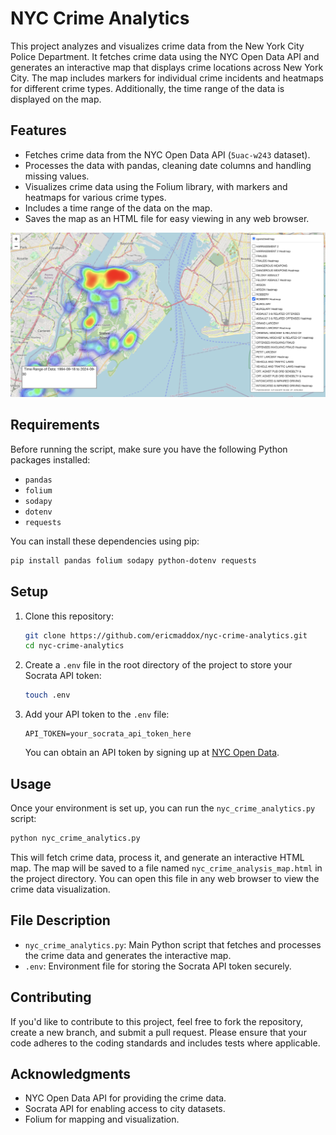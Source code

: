 # NYC Crime Analytics

This project analyzes and visualizes crime data from the New York City Police Department. It fetches crime data using the NYC Open Data API and generates an interactive map that displays crime locations across New York City. The map includes markers for individual crime incidents and heatmaps for different crime types. Additionally, the time range of the data is displayed on the map.

## Features
- Fetches crime data from the NYC Open Data API (`5uac-w243` dataset).
- Processes the data with pandas, cleaning date columns and handling missing values.
- Visualizes crime data using the Folium library, with markers and heatmaps for various crime types.
- Includes a time range of the data on the map.
- Saves the map as an HTML file for easy viewing in any web browser.

![Heatmap Demo](https://github.com/ericmaddox/nyc-crime-analytics/blob/main/media/Heatmap_demo.jpg)

## Requirements
Before running the script, make sure you have the following Python packages installed:

- `pandas`
- `folium`
- `sodapy`
- `dotenv`
- `requests`

You can install these dependencies using pip:

```bash
pip install pandas folium sodapy python-dotenv requests
```

## Setup

1. Clone this repository:

   ```bash
   git clone https://github.com/ericmaddox/nyc-crime-analytics.git
   cd nyc-crime-analytics
   ```

2. Create a `.env` file in the root directory of the project to store your Socrata API token:

   ```bash
   touch .env
   ```

3. Add your API token to the `.env` file:

   ```
   API_TOKEN=your_socrata_api_token_here
   ```

   You can obtain an API token by signing up at [NYC Open Data](https://opendata.cityofnewyork.us/).

## Usage

Once your environment is set up, you can run the `nyc_crime_analytics.py` script:

```bash
python nyc_crime_analytics.py
```

This will fetch crime data, process it, and generate an interactive HTML map. The map will be saved to a file named `nyc_crime_analysis_map.html` in the project directory. You can open this file in any web browser to view the crime data visualization.

## File Description

- `nyc_crime_analytics.py`: Main Python script that fetches and processes the crime data and generates the interactive map.
- `.env`: Environment file for storing the Socrata API token securely.

## Contributing

If you'd like to contribute to this project, feel free to fork the repository, create a new branch, and submit a pull request. Please ensure that your code adheres to the coding standards and includes tests where applicable.

## Acknowledgments

- NYC Open Data API for providing the crime data.
- Socrata API for enabling access to city datasets.
- Folium for mapping and visualization.
